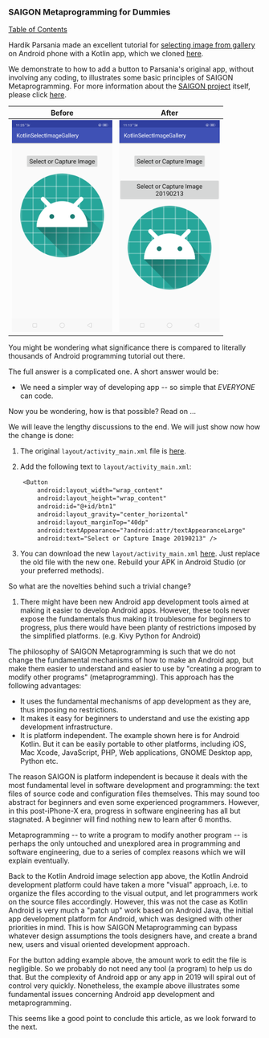 ### SAIGON Metaprogramming for Dummies

[ Table of Contents ](https://github.com/udexon/MetaProgrammingDummies/blob/master/_SAIGON/0_Table_of_Contents.md)

Hardik Parsania made an excellent tutorial for [selecting image from gallery](https://demonuts.com/pick-image-gallery-camera-android/) on Android phone with a Kotlin app, which we cloned [here](https://github.com/udexon/MetaProgrammingDummies).

We demonstrate to how to add a button to Parsania's original app, without involving any coding, to illustrates some basic principles of SAIGON Metaprogramming. For more information about the [SAIGON project](https://github.com/udexon/SAIGON) itself, please click [here](https://github.com/udexon/SAIGON). 


| Before        | After           | 
| ------------- |:-------------:| 
| <img src="https://github.com/udexon/MetaProgrammingDummies/blob/master/_SAIGON/Screenshot_2019-02-13-11-25-28-31.png" width="200"> | <img src="https://github.com/udexon/MetaProgrammingDummies/blob/master/_SAIGON/Screenshot_2019-02-13-11-13-30-16.png" width="200"> | 

You might be wondering what significance there is compared to literally thousands of Android programming tutorial out there. 

The full answer is a complicated one. A short answer would be:

- We need a simpler way of developing app -- so simple that *EVERYONE* can code.

Now you be wondering, how is that possible? Read on ...

We will leave the lengthy discussions to the end. We will just show now how the change is done:

1. The original `layout/activity_main.xml` file is [here](https://github.com/udexon/MetaProgrammingDummies/blob/master/app/src/main/res/layout/activity_main.xml).

2. Add the following text to `layout/activity_main.xml`:

```
    <Button
        android:layout_width="wrap_content"
        android:layout_height="wrap_content"
        android:id="@+id/btn1"
        android:layout_gravity="center_horizontal"
        android:layout_marginTop="40dp"
        android:textAppearance="?android:attr/textAppearanceLarge"
        android:text="Select or Capture Image 20190213" />
```

3. You can download the new `layout/activity_main.xml` [here](https://github.com/udexon/MetaProgrammingDummies/blob/master/_SAIGON/activity_main.xml). Just replace the old file with the new one. Rebuild your APK in Android Studio (or your preferred methods). 

So what are the novelties behind such a trivial change?

1. There might have been new Android app development tools aimed at making it easier to develop Android apps. However, these tools never expose the fundamentals thus making it troublesome for beginners to progress, plus there would have been planty of restrictions imposed by the simplified platforms. (e.g. Kivy Python for Android)

The philosophy of SAIGON Metaprogramming is such that we do not change the fundamental mechanisms of how to make an Android app, but make them easier to understand and easier to use by "creating a program to modify other programs" (metaprogramming). This approach has the following advantages:

- It uses the fundamental mechanisms of app development as they are, thus imposing no restrictions.
- It makes it easy for beginners to understand and use the existing app development infrastructure.
- It is platform independent. The example shown here is for Android Kotlin. But it can be easily portable to other platforms, including iOS, Mac Xcode, JavaScript, PHP, Web applications, GNOME Desktop app, Python etc. 

The reason SAIGON is platform independent is because it deals with the most fundamental level in software development and programming: the text files of source code and configuration files themselves. This may sound too abstract for beginners and even some experienced programmers. However, in this post-iPhone-X era, progress in software engineering has all but stagnated. A beginner will find nothing new to learn after 6 months. 

Metaprogramming -- to write a program to modify another program -- is perhaps the only untouched and unexplored area in programming and software engineering, due to a series of complex reasons which we will explain eventually.

Back to the Kotlin Android image selection app above, the Kotlin Android development platform could have taken a more "visual" approach, i.e. to organize the files according to the visual output, and let programmers work on the source files accordingly. However, this was not the case as Kotlin Android is very much a "patch up" work based on Android Java, the initial app development platform for Android, which was designed with other priorities in mind. This is how SAIGON Metaprogramming can bypass whatever design assumptions the tools designers have, and create a brand new, users and visual oriented development approach.

For the button adding example above, the amount work to edit the file is negligible. So we probably do not need any tool (a program) to help us do that. But the complexity of Android app or any app in 2019 will spiral out of control very quickly. Nonetheless, the example above illustrates some fundamental issues concerning Android app development and metaprogramming.

This seems like a good point to conclude this article, as we look forward to the next.
